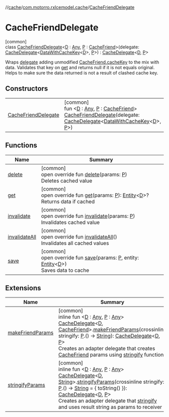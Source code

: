 //[cache](../../../index.md)/[com.motorro.rxlcemodel.cache](../index.md)/[CacheFriendDelegate](index.md)

# CacheFriendDelegate

[common]\
class [CacheFriendDelegate](index.md)&lt;[D](index.md) : [Any](https://kotlinlang.org/api/latest/jvm/stdlib/kotlin/-any/index.html), [P](index.md) : [CacheFriend](../-cache-friend/index.md)&gt;(delegate: [CacheDelegate](../-cache-delegate/index.md)&lt;[DataWithCacheKey](../-data-with-cache-key/index.md)&lt;[D](index.md)&gt;, [P](index.md)&gt;) : [CacheDelegate](../-cache-delegate/index.md)&lt;[D](index.md), [P](index.md)&gt; 

Wraps [delegate](../../../../cache/com.motorro.rxlcemodel.cache/-cache-friend-delegate/delegate.md) adding unmodified [CacheFriend.cacheKey](../-cache-friend/cache-key.md) to the mix with data. Validates that key on [get](get.md) and returns null if it is not equals original. Helps to make sure the data returned is not a result of clashed cache key.

## Constructors

| | |
|---|---|
| [CacheFriendDelegate](-cache-friend-delegate.md) | [common]<br>fun &lt;[D](index.md) : [Any](https://kotlinlang.org/api/latest/jvm/stdlib/kotlin/-any/index.html), [P](index.md) : [CacheFriend](../-cache-friend/index.md)&gt; [CacheFriendDelegate](-cache-friend-delegate.md)(delegate: [CacheDelegate](../-cache-delegate/index.md)&lt;[DataWithCacheKey](../-data-with-cache-key/index.md)&lt;[D](index.md)&gt;, [P](index.md)&gt;) |

## Functions

| Name | Summary |
|---|---|
| [delete](delete.md) | [common]<br>open override fun [delete](delete.md)(params: [P](index.md))<br>Deletes cached value |
| [get](get.md) | [common]<br>open override fun [get](get.md)(params: [P](index.md)): [Entity](../../com.motorro.rxlcemodel.cache.entity/-entity/index.md)&lt;[D](index.md)&gt;?<br>Returns data if cached |
| [invalidate](invalidate.md) | [common]<br>open override fun [invalidate](invalidate.md)(params: [P](index.md))<br>Invalidates cached value |
| [invalidateAll](invalidate-all.md) | [common]<br>open override fun [invalidateAll](invalidate-all.md)()<br>Invalidates all cached values |
| [save](save.md) | [common]<br>open override fun [save](save.md)(params: [P](index.md), entity: [Entity](../../com.motorro.rxlcemodel.cache.entity/-entity/index.md)&lt;[D](index.md)&gt;)<br>Saves data to cache |

## Extensions

| Name | Summary |
|---|---|
| [makeFriendParams](../make-friend-params.md) | [common]<br>inline fun &lt;[D](../make-friend-params.md) : [Any](https://kotlinlang.org/api/latest/jvm/stdlib/kotlin/-any/index.html), [P](../make-friend-params.md) : [Any](https://kotlinlang.org/api/latest/jvm/stdlib/kotlin/-any/index.html)&gt; [CacheDelegate](../-cache-delegate/index.md)&lt;[D](../make-friend-params.md), [CacheFriend](../-cache-friend/index.md)&gt;.[makeFriendParams](../make-friend-params.md)(crossinline stringify: [P](../make-friend-params.md).() -&gt; [String](https://kotlinlang.org/api/latest/jvm/stdlib/kotlin/-string/index.html)): [CacheDelegate](../-cache-delegate/index.md)&lt;[D](../make-friend-params.md), [P](../make-friend-params.md)&gt;<br>Creates an adapter delegate that creates [CacheFriend](../-cache-friend/index.md) params using [stringify](../make-friend-params.md) function |
| [stringifyParams](../stringify-params.md) | [common]<br>inline fun &lt;[D](../stringify-params.md) : [Any](https://kotlinlang.org/api/latest/jvm/stdlib/kotlin/-any/index.html), [P](../stringify-params.md) : [Any](https://kotlinlang.org/api/latest/jvm/stdlib/kotlin/-any/index.html)&gt; [CacheDelegate](../-cache-delegate/index.md)&lt;[D](../stringify-params.md), [String](https://kotlinlang.org/api/latest/jvm/stdlib/kotlin/-string/index.html)&gt;.[stringifyParams](../stringify-params.md)(crossinline stringify: [P](../stringify-params.md).() -&gt; [String](https://kotlinlang.org/api/latest/jvm/stdlib/kotlin/-string/index.html) = { toString() }): [CacheDelegate](../-cache-delegate/index.md)&lt;[D](../stringify-params.md), [P](../stringify-params.md)&gt;<br>Creates an adapter delegate that [stringify](../stringify-params.md) and uses result string as params to receiver |
